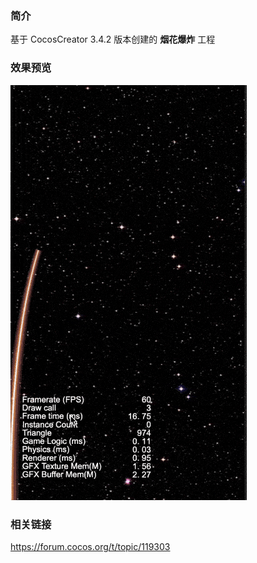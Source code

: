 ### 简介

基于 CocosCreator 3.4.2 版本创建的 **烟花爆炸** 工程

### 效果预览
![image](../../gif/202203/2022030415.gif)

### 相关链接
https://forum.cocos.org/t/topic/119303